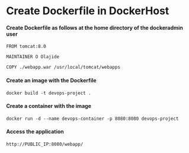 # Create Dockerfile in DockerHost

#### Create Dockerfile as follows at the home directory of the dockeradmin user
```
FROM tomcat:8.0

MAINTAINER O Olajide

COPY ./webapp.war /usr/local/tomcat/webapps
```


#### Create an image with the Dockerfile
`docker build -t devops-project .`


#### Create a container with the image
`docker run -d --name devops-container -p 8080:8080 devops-project`


#### Access the application
`http://PUBLIC_IP:8080/webapp/`
